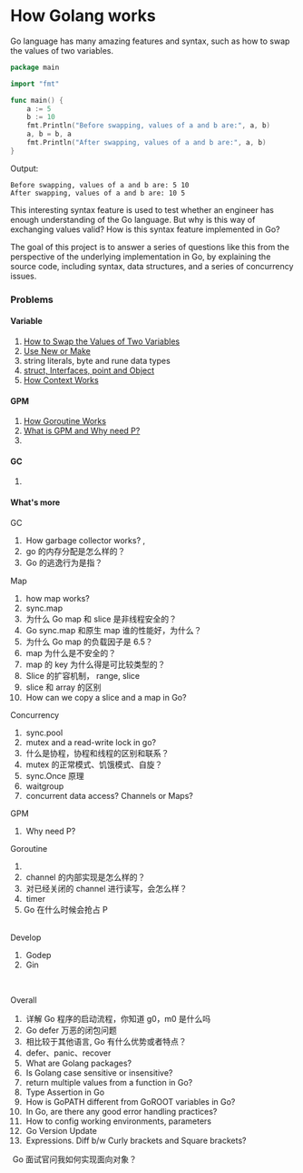 # How Golang works



Go language has many amazing features and syntax, such as how to swap the values of two variables.

```go
package main

import "fmt"

func main() {
    a := 5
    b := 10
    fmt.Println("Before swapping, values of a and b are:", a, b)
    a, b = b, a
    fmt.Println("After swapping, values of a and b are:", a, b)
}
```

Output:

```
Before swapping, values of a and b are: 5 10
After swapping, values of a and b are: 10 5
```



This interesting syntax feature is used to test whether an engineer has enough understanding of the Go language. But why is this way of exchanging values valid? How is this syntax feature implemented in Go?

The goal of this project is to answer a series of questions like this from the perspective of the underlying implementation in Go, by explaining the source code, including syntax, data structures, and a series of concurrency issues.



### Problems

#### Variable

1. [How to Swap the Values of Two Variables](problems/swap-the-values-of-two-variables.md)
2. [Use New or Make](problems/use-new-or-make.md)
3. string literals, byte and rune data types
4. [struct, Interfaces,  point and Object](problems/struct.md)
5. [How Context Works](problems/how-context-works.md)

#### GPM

1. [How Goroutine Works](problems/how-goroutine-works.md)
2. [What is GPM and Why need P?](problems/what-is-gpm-and-why-need-p.md)
3. 



#### GC

1. ​	




#### What's more   
GC

1. ​    How garbage collector works? ,
2. ​    go 的内存分配是怎么样的？
3. ​    Go 的逃逸行为是指？

Map

1. ​    how map works?
2. ​    sync.map
3. ​    为什么 Go map 和 slice 是非线程安全的？
4. ​    Go sync.map 和原生 map 谁的性能好，为什么？
5. ​    为什么 Go map 的负载因子是 6.5？
6. ​    map 为什么是不安全的？
7. ​    map 的 key 为什么得是可比较类型的？
8. ​    Slice 的扩容机制， range, slice
9. ​    slice 和 array 的区别
10. ​    How can we copy a slice and a map in Go?

Concurrency

1. ​    sync.pool
2. ​    mutex and a read-write lock in go?
3. ​    什么是协程，协程和线程的区别和联系？
4. ​    mutex 的正常模式、饥饿模式、自旋？
5. ​    sync.Once 原理
6. ​    waitgroup 
7. ​    concurrent data access? Channels or Maps?

GPM

1. ​    Why need P?

Goroutine

1. 
2. ​    channel 的内部实现是怎么样的？
3. ​    对已经关闭的 channel 进行读写，会怎么样？
4. ​    timer 
5.   Go 在什么时候会抢占 P

​    
Develop

1. ​    Godep
2. ​    Gin

​    

Overall

1. ​    详解 Go 程序的启动流程，你知道 g0，m0 是什么吗
2. ​    Go defer 万恶的闭包问题
3. ​    相比较于其他语言, Go 有什么优势或者特点？
4. ​    defer、panic、recover 
5. ​    What are Golang packages?
6. ​    Is Golang case sensitive or insensitive?
7. ​    return multiple values from a function in Go?
8. ​    Type Assertion in Go
9. ​    How is GoPATH different from GoROOT variables in Go?
10. ​    In Go, are there any good error handling practices?
11. ​    How to config working environments, parameters
12. ​    Go Version Update
13. ​    Expressions. Diff b/w Curly brackets and Square brackets?



​    Go 面试官问我如何实现面向对象？

